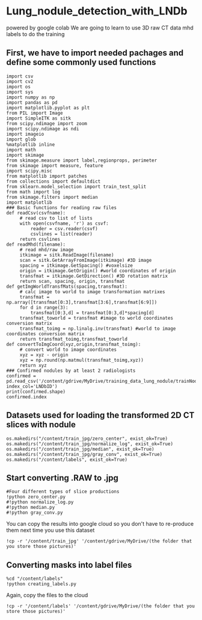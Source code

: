 # Lung_nodule_detection_with_LNDb
powered by google colab
We are going to learn to use 3D raw CT data mhd labels to do the training
## First, we have to import needed pachages and define some commonly used functions 
```
import csv
import cv2
import os
import sys
import numpy as np
import pandas as pd
import matplotlib.pyplot as plt
from PIL import Image
import SimpleITK as sitk
from scipy.ndimage import zoom
import scipy.ndimage as ndi
import imageio
import glob
%matplotlib inline
import math
import skimage
from skimage.measure import label,regionprops, perimeter
from skimage import measure, feature
import scipy.misc
from matplotlib import patches
from collections import defaultdict
from sklearn.model_selection import train_test_split
from math import log
from skimage.filters import median
import matplotlib
### Basic functions for reading raw files
def readCsv(csvfname):
     # read csv to list of lists
     with open(csvfname, 'r') as csvf:
         reader = csv.reader(csvf)
         csvlines = list(reader)
     return csvlines
def readMhd(filename):
     # read mhd/raw image
     itkimage = sitk.ReadImage(filename)
     scan = sitk.GetArrayFromImage(itkimage) #3D image
     spacing = itkimage.GetSpacing() #voxelsize
     origin = itkimage.GetOrigin() #world coordinates of origin
     transfmat = itkimage.GetDirection() #3D rotation matrix
     return scan, spacing, origin, transfmat
def getImgWorldTransfMats(spacing,transfmat):
     # calc image to world to image transformation matrixes
     transfmat = np.array([transfmat[0:3],transfmat[3:6],transfmat[6:9]])
     for d in range(3):
         transfmat[0:3,d] = transfmat[0:3,d]*spacing[d]
     transfmat_toworld = transfmat #image to world coordinates conversion matrix
     transfmat_toimg = np.linalg.inv(transfmat) #world to image coordinates conversion matrix
     return transfmat_toimg,transfmat_toworld
def convertToImgCoord(xyz,origin,transfmat_toimg):
     # convert world to image coordinates
     xyz = xyz - origin
     xyz = np.round(np.matmul(transfmat_toimg,xyz))
     return xyz
### Confirmed nodules by at least 2 radiologists
confirmed = pd.read_csv('/content/gdrive/MyDrive/training_data_lung_nodule/trainNodule_with_filename.csv', index_col='LNDbID')
print(confirmed.shape)
confirmed.index
```
## Datasets used for loading the transformed 2D CT slices with nodule
```
os.makedirs("/content/train_jpg/zero_center", exist_ok=True)
os.makedirs("/content/train_jpg/normalize_log", exist_ok=True)
os.makedirs("/content/train_jpg/median", exist_ok=True)
os.makedirs("/content/train_jpg/gray_conv", exist_ok=True)
os.makedirs("/content/labels", exist_ok=True)
```
## Start converting .RAW to .jpg
```
#Four different types of slice productions
!python zero_center.py
#!python normalize_log.py
#!python median.py
#!python gray_conv.py
```
You can copy the results into google cloud so you don't have to re-produce them next time you use this dataset
```
!cp -r '/content/train_jpg' '/content/gdrive/MyDrive/(the folder that you store those pictures)'
```
## Converting masks into label files 
```
%cd "/content/labels"
!python creating_labels.py
```
Again, copy the files to the cloud
```
!cp -r '/content/labels' '/content/gdrive/MyDrive/(the folder that you store those pictures)'
```

